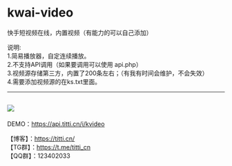# kwai-video
快手短视频在线，内置视频（有能力的可以自己添加）

说明:</br>
1.简易播放器，自定连续播放。</br>
2.不支持API调用（如果要调用可以使用 api.php）</br>
3.视频源存储第三方，内置了200条左右；（有我有时间会维护，不会失效）</br>
4.需要添加视频源的在ks.txt里面。</br>

--------------------------------------------------------------------
<img src="https://s2.loli.net/2022/05/31/oJT6qV25x8hd7Lg.jpg"/></br>
--------------------------------------------------------------------
DEMO：https://api.titti.cn/i/kvideo</br>

【博客】：https://titti.cn/</br>
【TG群】：https://t.me/titti_cn</br>
【QQ群】：123402033</br>
